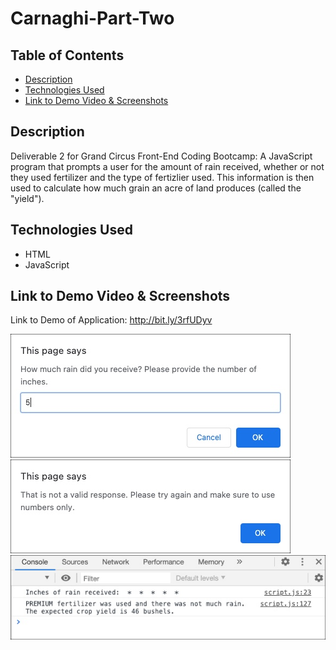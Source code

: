 # Carnaghi-Part-Two

## Table of Contents

- [Description](#description)
- [Technologies Used](#technologies-used)
- [Link to Demo Video & Screenshots](#link-to-demo-video-&-screenshots)

## Description

Deliverable 2 for Grand Circus Front-End Coding Bootcamp: A JavaScript program that prompts a user for the amount of rain received, whether or not they used fertilizer and the type of fertizlier used. This information is then used to calculate how much grain an acre of land produces (called the "yield").

## Technologies Used

- HTML
- JavaScript

## Link to Demo Video & Screenshots

Link to Demo of Application: http://bit.ly/3rfUDyv

![User Prompt](screenshots/user-prompt.jpg)  
![Alert](screenshots/alert.jpg)
![Console Log](screenshots/console-log.jpg)
